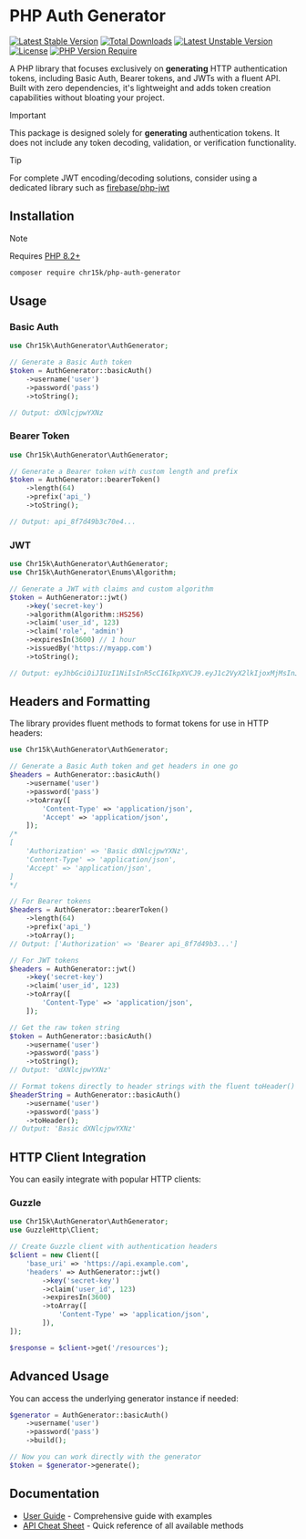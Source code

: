 # PHP Auth Generator

[![Latest Stable Version](https://poser.pugx.org/chr15k/php-auth-generator/v)](https://packagist.org/packages/chr15k/php-auth-generator) [![Total Downloads](https://poser.pugx.org/chr15k/php-auth-generator/downloads)](https://packagist.org/packages/chr15k/php-auth-generator) [![Latest Unstable Version](https://poser.pugx.org/chr15k/php-auth-generator/v/unstable)](https://packagist.org/packages/chr15k/php-auth-generator) [![License](https://poser.pugx.org/chr15k/php-auth-generator/license)](https://packagist.org/packages/chr15k/php-auth-generator) [![PHP Version Require](https://poser.pugx.org/chr15k/php-auth-generator/require/php)](https://packagist.org/packages/chr15k/php-auth-generator)

A PHP library that focuses exclusively on **generating** HTTP authentication tokens, including Basic Auth, Bearer tokens, and JWTs with a fluent API. Built with zero dependencies, it's lightweight and adds token creation capabilities without bloating your project.

> [!IMPORTANT]
> This package is designed solely for **generating** authentication tokens. It does not include any token decoding, validation, or verification functionality.

> [!TIP]
> For complete JWT encoding/decoding solutions, consider using a dedicated library such as [firebase/php-jwt](https://github.com/firebase/php-jwt)

## Installation

> [!NOTE]
> Requires [PHP 8.2+](https://www.php.net/releases/)

```bash
composer require chr15k/php-auth-generator
```

## Usage

### Basic Auth

```php
use Chr15k\AuthGenerator\AuthGenerator;

// Generate a Basic Auth token
$token = AuthGenerator::basicAuth()
    ->username('user')
    ->password('pass')
    ->toString();

// Output: dXNlcjpwYXNz
```

### Bearer Token

```php
use Chr15k\AuthGenerator\AuthGenerator;

// Generate a Bearer token with custom length and prefix
$token = AuthGenerator::bearerToken()
    ->length(64)
    ->prefix('api_')
    ->toString();

// Output: api_8f7d49b3c70e4...
```

### JWT

```php
use Chr15k\AuthGenerator\AuthGenerator;
use Chr15k\AuthGenerator\Enums\Algorithm;

// Generate a JWT with claims and custom algorithm
$token = AuthGenerator::jwt()
    ->key('secret-key')
    ->algorithm(Algorithm::HS256)
    ->claim('user_id', 123)
    ->claim('role', 'admin')
    ->expiresIn(3600) // 1 hour
    ->issuedBy('https://myapp.com')
    ->toString();

// Output: eyJhbGciOiJIUzI1NiIsInR5cCI6IkpXVCJ9.eyJ1c2VyX2lkIjoxMjMsInJvbGUiOiJhZG1pbiIsImlhdCI6MTY...
```

## Headers and Formatting

The library provides fluent methods to format tokens for use in HTTP headers:

```php
use Chr15k\AuthGenerator\AuthGenerator;

// Generate a Basic Auth token and get headers in one go
$headers = AuthGenerator::basicAuth()
    ->username('user')
    ->password('pass')
    ->toArray([
        'Content-Type' => 'application/json',
        'Accept' => 'application/json',
    ]);
/*
[
    'Authorization' => 'Basic dXNlcjpwYXNz',
    'Content-Type' => 'application/json',
    'Accept' => 'application/json',
]
*/

// For Bearer tokens
$headers = AuthGenerator::bearerToken()
    ->length(64)
    ->prefix('api_')
    ->toArray();
// Output: ['Authorization' => 'Bearer api_8f7d49b3...']

// For JWT tokens
$headers = AuthGenerator::jwt()
    ->key('secret-key')
    ->claim('user_id', 123)
    ->toArray([
        'Content-Type' => 'application/json',
    ]);

// Get the raw token string
$token = AuthGenerator::basicAuth()
    ->username('user')
    ->password('pass')
    ->toString();
// Output: 'dXNlcjpwYXNz'

// Format tokens directly to header strings with the fluent toHeader() method
$headerString = AuthGenerator::basicAuth()
    ->username('user')
    ->password('pass')
    ->toHeader();
// Output: 'Basic dXNlcjpwYXNz'
```

## HTTP Client Integration

You can easily integrate with popular HTTP clients:

### Guzzle

```php
use Chr15k\AuthGenerator\AuthGenerator;
use GuzzleHttp\Client;

// Create Guzzle client with authentication headers
$client = new Client([
    'base_uri' => 'https://api.example.com',
    'headers' => AuthGenerator::jwt()
        ->key('secret-key')
        ->claim('user_id', 123)
        ->expiresIn(3600)
        ->toArray([
            'Content-Type' => 'application/json',
        ]),
]);

$response = $client->get('/resources');
```

## Advanced Usage

You can access the underlying generator instance if needed:

```php
$generator = AuthGenerator::basicAuth()
    ->username('user')
    ->password('pass')
    ->build();

// Now you can work directly with the generator
$token = $generator->generate();
```

## Documentation

- [User Guide](docs/USER_GUIDE.md) - Comprehensive guide with examples
- [API Cheat Sheet](docs/API_CHEATSHEET.md) - Quick reference of all available methods

